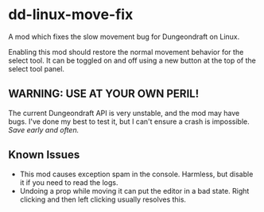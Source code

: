 # dd-linux-move-fix
A mod which fixes the slow movement bug for Dungeondraft on Linux.

Enabling this mod should restore the normal movement behavior for the select tool. It can be toggled on and off using a new button at the top of the select tool panel.

## WARNING: USE AT YOUR OWN PERIL!

The current Dungeondraft API is very unstable, and the mod may have bugs. I've done my best to test it, but I can't ensure a crash is impossible. *Save early and often.*

## Known Issues

* This mod causes exception spam in the console. Harmless, but disable it if you need to read the logs.
* Undoing a prop while moving it can put the editor in a bad state. Right clicking and then left clicking usually resolves this.
